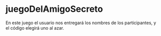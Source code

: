 # juegoDelAmigoSecreto
En este juego el usuario nos entregará los nombres de los participantes, y el código elegirá uno al azar.
